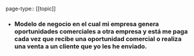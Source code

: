page-type:: [[topic]]
- ### Modelo de negocio en el cual mi empresa genera oportunidades comerciales a otra empresa y está me paga cada vez que recibe una oportunidad comercial o realiza una venta a un cliente que yo les he enviado.


